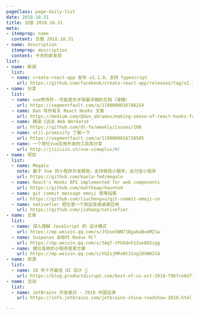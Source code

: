 ```yaml
---
pageClass: page-daily-list
date: 2018.10.31
title: 日报 2018.10.31
meta:
- itemprop: name
  content: 日报 2018.10.31
- name: description
  itemprop: description
  content: 今天的新发现
list:
- name: 新闻
  list:
  - name: create-react-app 发布 v2.1.0，支持 typescript
    url: https://github.com/facebook/create-react-app/releases/tag/v2.1.0
- name: 分享
  list:
  - name: vue修饰符--可能是东半球最详细的文档（滑稽）
    url: https://segmentfault.com/a/1190000016786254
  - name: Dan 写的有关 React Hooks 文章
    url: https://medium.com/@dan_abramov/making-sense-of-react-hooks-fdbde8803889
  - name: 精读《谈谈 Web Workers》
    url: https://github.com/dt-fe/weekly/issues/108
  - name: util.promisify 了解一下
    url: https://segmentfault.com/a/1190000016720505
  - name: 一个简化Vue应用开发的工具库分享
    url: http://jiiiiiin.cn/vue-viewplus/#/
- name: 项目
  list:
  - name: Megalo
    note: 基于 Vue 的小程序开发框架，支持微信小程序，支付宝小程序
    url: https://github.com/kaola-fed/megalo
  - name: React's Hooks API implemented for web components
    url: https://github.com/matthewp/haunted
  - name: git commit message emoji 使用指南
    url: https://github.com/liuchengxu/git-commit-emoji-cn
  - name: nativefier 把任意一个网站变成桌面应用
    url: https://github.com/jiahaog/nativefier
- name: 文章
  list:
  - name: 深入理解 JavaScript 的 设计模式
    url: https://mp.weixin.qq.com/s/Jtbsm3NN71BgakoBxmMZ1w
  - name: Suspense 会取代 Redux 吗？
    url: https://mp.weixin.qq.com/s/3AqT-tPUkQnh1Zue8EXzgg
  - name: 健壮高效的小程序登录方案
    url: https://mp.weixin.qq.com/s/VGIsjMRsNt3Ing1DVWH2CA
- name: 资源
  list:
  - name: 18 年十月最佳 UI 设计 🚀
    url: https://blog.productdisrupt.com/best-of-ui-oct-2018-7967ce6d7f3b
- name: 活动
  list:
  - name: JetBrains 开发者日 - 2018 中国巡演 
    url: https://info.jetbrains.com/jetbrains-china-roadshow-2018.html

---
```


<daily-list v-bind="$page.frontmatter"/>

